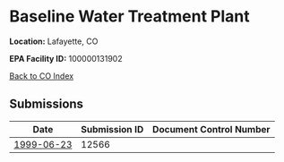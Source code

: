 # Baseline Water Treatment Plant

**Location:** Lafayette, CO

**EPA Facility ID:** 100000131902

[Back to CO Index](../../index.md)

## Submissions

| Date | Submission ID | Document Control Number |
|------|--------------|-------------------------|
| [1999-06-23](submissions/12566.md) | 12566 |  |
